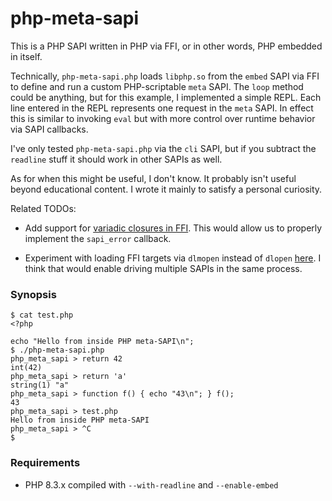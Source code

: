 # php-meta-sapi

This is a PHP SAPI written in PHP via FFI, or in other words, PHP embedded in
itself.

Technically, `php-meta-sapi.php` loads `libphp.so` from the `embed` SAPI via FFI
to define and run a custom PHP-scriptable `meta` SAPI. The `loop` method could
be anything, but for this example, I implemented a simple REPL. Each line
entered in the REPL represents one request in the `meta` SAPI. In effect this is
similar to invoking `eval` but with more control over runtime behavior via SAPI
callbacks.

I've only tested `php-meta-sapi.php` via the `cli` SAPI, but if you subtract the
`readline` stuff it should work in other SAPIs as well.

As for when this might be useful, I don't know. It probably isn't useful beyond
educational content. I wrote it mainly to satisfy a personal curiosity.

Related TODOs:

* Add support for [variadic closures in FFI](https://github.com/php/php-src/blob/dfaf7986de0e3f8ae3a310b96213d99a14f34236/ext/ffi/ffi.c#L1001-L1004).
  This would allow us to properly implement the `sapi_error` callback.

* Experiment with loading FFI targets via `dlmopen` instead of `dlopen`
  [here](https://github.com/php/php-src/blob/dfaf7986de0e3f8ae3a310b96213d99a14f34236/ext/ffi/ffi.c#L2981).
  I think that would enable driving multiple SAPIs in the same process.

### Synopsis

    $ cat test.php
    <?php

    echo "Hello from inside PHP meta-SAPI\n";
    $ ./php-meta-sapi.php
    php_meta_sapi > return 42
    int(42)
    php_meta_sapi > return 'a'
    string(1) "a"
    php_meta_sapi > function f() { echo "43\n"; } f();
    43
    php_meta_sapi > test.php
    Hello from inside PHP meta-SAPI
    php_meta_sapi > ^C
    $

### Requirements

* PHP 8.3.x compiled with `--with-readline` and `--enable-embed`
